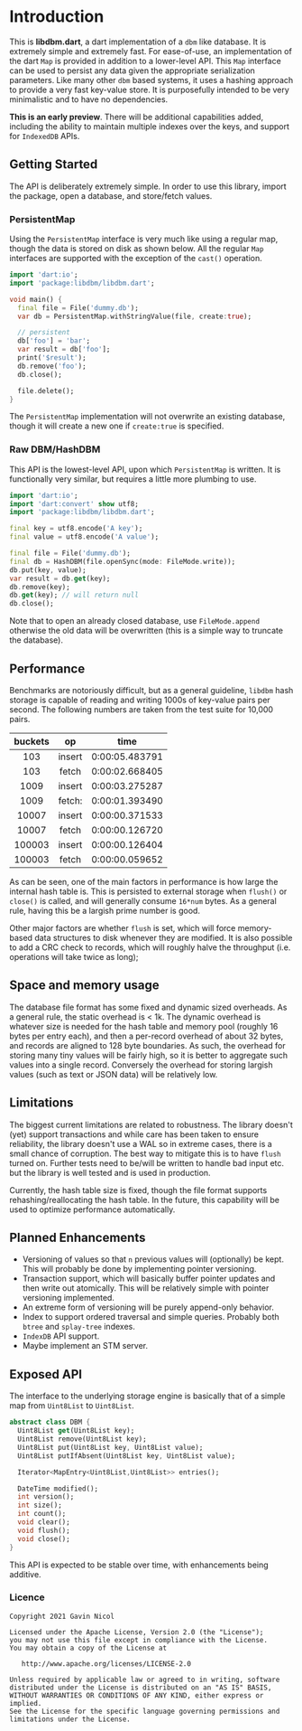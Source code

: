 # Introduction
This is __libdbm.dart__, a dart implementation of a `dbm` like database. It is extremely simple
and extremely fast. For ease-of-use, an implementation of the dart `Map` is provided in addition 
to a lower-level API. This `Map` interface can be used to persist any data given the appropriate
serialization parameters. Like many other `dbm` based systems, it uses a hashing approach to 
provide a very fast key-value store. It is purposefully intended to be very minimalistic and 
to have no dependencies.

__This is an early preview__. There will be additional capabilities added, including the
ability to maintain multiple indexes over the keys, and support for `IndexedDB` APIs.

## Getting Started
The API is deliberately extremely simple. In order to use this library, import
the package, open a database, and store/fetch values. 

### PersistentMap
Using the `PersistentMap` interface is very much like using a regular map, though the
data is stored on disk as shown below. All the regular `Map` interfaces are supported
with the exception of the `cast()` operation.

```dart
import 'dart:io';
import 'package:libdbm/libdbm.dart';

void main() {
  final file = File('dummy.db');
  var db = PersistentMap.withStringValue(file, create:true);

  // persistent
  db['foo'] = 'bar';
  var result = db['foo'];
  print('$result');
  db.remove('foo');
  db.close();

  file.delete();
}
```
The `PersistentMap` implementation will not overwrite an existing database, though it will
create a new one if `create:true` is specified. 

### Raw DBM/HashDBM
This API is the lowest-level API, upon which `PersistentMap` is written. It is functionally
very similar, but requires a little more plumbing to use.

```dart
import 'dart:io';
import 'dart:convert' show utf8;
import 'package:libdbm/libdbm.dart';

final key = utf8.encode('A key');
final value = utf8.encode('A value');

final file = File('dummy.db');
final db = HashDBM(file.openSync(mode: FileMode.write));
db.put(key, value);
var result = db.get(key);
db.remove(key);
db.get(key); // will return null
db.close();
```
Note that to open an already closed database, use `FileMode.append` otherwise the old
data will be overwritten (this is a simple way to truncate the database).

## Performance

Benchmarks are notoriously difficult, but as a general guideline, `libdbm` hash storage is
capable of reading and writing 1000s of key-value pairs per second. The following numbers are
taken from the test suite for 10,000 pairs.

| buckets | op     | time           |
|:-------:|:------:|:--------------:|
| 103     | insert | 0:00:05.483791 |
| 103     | fetch  | 0:00:02.668405 |
| 1009    | insert | 0:00:03.275287 |
| 1009    | fetch: | 0:00:01.393490 |
| 10007   | insert | 0:00:00.371533 |
| 10007   | fetch  | 0:00:00.126720 |
| 100003  | insert | 0:00:00.126404 |
| 100003  | fetch  | 0:00:00.059652 |

As can be seen, one of the main factors in performance is how large the internal hash table is.
This is persisted to external storage when `flush()` or `close()` is called, and will generally
consume `16*num` bytes. As a general rule, having this be a largish prime number is good.

Other major factors are whether `flush` is set, which will force memory-based data structures to
disk whenever they are modified. It is also possible to add a CRC check to records, which will 
roughly halve the throughput (i.e. operations will take twice as long);

## Space and memory usage

The database file format has some fixed and dynamic sized overheads. As a general rule, the 
static overhead is < 1k. The dynamic overhead is whatever size is needed for the hash table and
memory pool (roughly 16 bytes per entry each), and then a per-record overhead of about 32 bytes, and
records are aligned to 128 byte boundaries. As such, the overhead for storing many tiny values will
be fairly high, so it is better to aggregate such values into a single record. Conversely the overhead
for storing largish values (such as text or JSON data) will be relatively low.

## Limitations

The biggest current limitations are related to robustness. The library doesn't (yet) support
transactions and while care has been taken to ensure reliability, the library doesn't use a WAL
so in extreme cases, there is a small chance of corruption. The best way to mitigate this
is to have `flush` turned on. Further tests need to be/will be written to handle bad input etc.
but the library is well tested and is used in production.

Currently, the hash table size is fixed, though the file format supports rehashing/reallocating the
hash table. In the future, this capability will be used to optimize performance automatically.

## Planned Enhancements

* Versioning of values so that `n` previous values will (optionally) be kept. This will probably
  be done by implementing pointer versioning.
* Transaction support, which will basically buffer pointer updates and then write out atomically.
  This will be relatively simple with pointer versioning implemented.
* An extreme form of versioning will be purely append-only behavior.
* Index to support ordered traversal and simple queries. Probably both `btree` and `splay-tree` indexes.
* `IndexDB` API support.
* Maybe implement an STM server.

## Exposed API

The interface to the underlying storage engine is basically that of a simple map from
`Uint8List` to `Uint8List`.

```dart
abstract class DBM {
  Uint8List get(Uint8List key);
  Uint8List remove(Uint8List key);
  Uint8List put(Uint8List key, Uint8List value);
  Uint8List putIfAbsent(Uint8List key, Uint8List value);

  Iterator<MapEntry<Uint8List,Uint8List>> entries();

  DateTime modified();
  int version();
  int size();
  int count();
  void clear();
  void flush();
  void close();
}
```
This API is expected to be stable over time, with enhancements being additive.

### Licence

```
Copyright 2021 Gavin Nicol

Licensed under the Apache License, Version 2.0 (the "License");
you may not use this file except in compliance with the License.
You may obtain a copy of the License at

   http://www.apache.org/licenses/LICENSE-2.0

Unless required by applicable law or agreed to in writing, software
distributed under the License is distributed on an "AS IS" BASIS,
WITHOUT WARRANTIES OR CONDITIONS OF ANY KIND, either express or implied.
See the License for the specific language governing permissions and
limitations under the License.
```